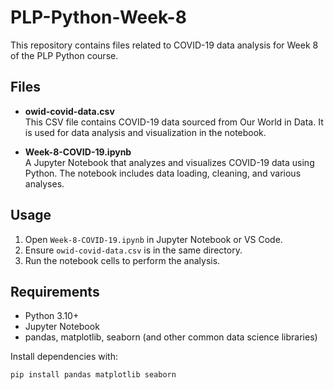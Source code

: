 # PLP-Python-Week-8

This repository contains files related to COVID-19 data analysis for Week 8 of the PLP Python course.

## Files

- **owid-covid-data.csv**  
  This CSV file contains COVID-19 data sourced from Our World in Data. It is used for data analysis and visualization in the notebook.

- **Week-8-COVID-19.ipynb**  
  A Jupyter Notebook that analyzes and visualizes COVID-19 data using Python. The notebook includes data loading, cleaning, and various analyses.

## Usage

1. Open `Week-8-COVID-19.ipynb` in Jupyter Notebook or VS Code.
2. Ensure `owid-covid-data.csv` is in the same directory.
3. Run the notebook cells to perform the analysis.

## Requirements

- Python 3.10+
- Jupyter Notebook
- pandas, matplotlib, seaborn (and other common data science libraries)

Install dependencies with:

```sh
pip install pandas matplotlib seaborn
```